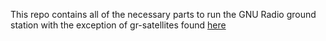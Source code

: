 This repo contains all of the necessary parts to run the GNU Radio ground station with the exception of gr-satellites found [here](https://github.com/daniestevez/gr-satellites)
